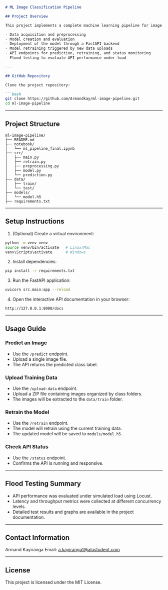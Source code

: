 ````markdown
# ML Image Classification Pipeline

## Project Overview

This project implements a complete machine learning pipeline for image classification using convolutional neural networks (CNN). It covers:

- Data acquisition and preprocessing
- Model creation and evaluation
- Deployment of the model through a FastAPI backend
- Model retraining triggered by new data uploads
- API endpoints for prediction, retraining, and status monitoring
- Flood testing to evaluate API performance under load

---

## GitHub Repository

Clone the project repository:

```bash
git clone https://github.com/Armandkay/ml-image-pipeline.git
cd ml-image-pipeline
````

---

## Project Structure

```
ml-image-pipeline/
├── README.md
├── notebook/
│   └── ml_pipeline_final.ipynb
├── src/
│   ├── main.py
│   ├── retrain.py
│   ├── preprocessing.py
│   ├── model.py
│   └── prediction.py
├── data/
│   ├── train/
│   └── test/
├── models/
│   └── model.h5
├── requirements.txt
```

---

## Setup Instructions

1. (Optional) Create a virtual environment:

```bash
python -m venv venv
source venv/bin/activate   # Linux/Mac
venv\Scripts\activate      # Windows
```

2. Install dependencies:

```bash
pip install -r requirements.txt
```

3. Run the FastAPI application:

```bash
uvicorn src.main:app --reload
```

4. Open the interactive API documentation in your browser:

```
http://127.0.0.1:8000/docs
```

---

## Usage Guide

### Predict an Image

* Use the `/predict` endpoint.
* Upload a single image file.
* The API returns the predicted class label.

### Upload Training Data

* Use the `/upload-data` endpoint.
* Upload a ZIP file containing images organized by class folders.
* The images will be extracted to the `data/train` folder.

### Retrain the Model

* Use the `/retrain` endpoint.
* The model will retrain using the current training data.
* The updated model will be saved to `models/model.h5`.

### Check API Status

* Use the `/status` endpoint.
* Confirms the API is running and responsive.

---

## Flood Testing Summary

* API performance was evaluated under simulated load using Locust.
* Latency and throughput metrics were collected at different concurrency levels.
* Detailed test results and graphs are available in the project documentation.

---

## Contact Information

Armand Kayiranga
Email: [a.kayiranga1@alustudent.com](mailto:a.kayiranga1@alustudent.com)

---

## License

This project is licensed under the MIT License.

```
